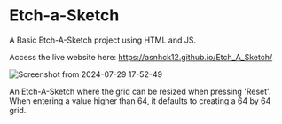 # Etch-a-Sketch

A Basic Etch-A-Sketch project using HTML and JS.

Access the live website here: https://asnhck12.github.io/Etch_A_Sketch/

![Screenshot from 2024-07-29 17-52-49](https://github.com/user-attachments/assets/6c4eca97-0b24-49df-8333-7a7ef166bc2a)

An Etch-A-Sketch where the grid can be resized when pressing 'Reset'. 
When entering a value higher than 64, it defaults to creating a 64 by 64 grid.
